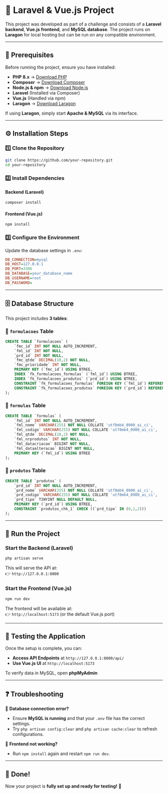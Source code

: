 # 🚀 Laravel & Vue.js Project  

This project was developed as part of a challenge and consists of a **Laravel backend**, **Vue.js frontend**, and **MySQL database**. The project runs on **Laragon** for local hosting but can be run on any compatible environment.  

---

## 📌 Prerequisites  

Before running the project, ensure you have installed:  

- **PHP 8.x** → [Download PHP](https://www.php.net/downloads.php)  
- **Composer** → [Download Composer](https://getcomposer.org/)  
- **Node.js & npm** → [Download Node.js](https://nodejs.org/)  
- **Laravel** (Installed via Composer)  
- **Vue.js** (Handled via npm)  
- **Laragon** → [Download Laragon](https://laragon.org/download/)  

If using **Laragon**, simply start **Apache & MySQL** via its interface.

---

## ⚙️ Installation Steps  

### 1️⃣ Clone the Repository  

```sh
git clone https://github.com/your-repository.git
cd your-repository
```

### 2️⃣ Install Dependencies  

#### **Backend (Laravel)**
```sh
composer install
```

#### **Frontend (Vue.js)**
```sh
npm install
```

### 3️⃣ Configure the Environment  

Update the database settings in `.env`:  

```ini
DB_CONNECTION=mysql
DB_HOST=127.0.0.1
DB_PORT=3306
DB_DATABASE=your_database_name
DB_USERNAME=root
DB_PASSWORD=
```

---

## 🗄️ Database Structure  

This project includes **3 tables**:  

### **🔹 `formulacoes` Table**  
```sql
CREATE TABLE `formulacoes` (
    `fmc_id` INT NOT NULL AUTO_INCREMENT,
    `fml_id` INT NOT NULL,
    `prd_id` INT NOT NULL,
    `fmc_qtde` DECIMAL(10,2) NOT NULL,
    `fmc_prioridade` INT NOT NULL,
    PRIMARY KEY (`fmc_id`) USING BTREE,
    INDEX `fk_formulacoes_formulas` (`fml_id`) USING BTREE,
    INDEX `fk_formulacoes_produtos` (`prd_id`) USING BTREE,
    CONSTRAINT `fk_formulacoes_formulas` FOREIGN KEY (`fml_id`) REFERENCES `formulas` (`fml_id`) ON UPDATE NO ACTION ON DELETE CASCADE,
    CONSTRAINT `fk_formulacoes_produtos` FOREIGN KEY (`prd_id`) REFERENCES `produtos` (`prd_id`) ON UPDATE NO ACTION ON DELETE CASCADE
);
```

### **🔹 `formulas` Table**  
```sql
CREATE TABLE `formulas` (
    `fml_id` INT NOT NULL AUTO_INCREMENT,
    `fml_nome` VARCHAR(255) NOT NULL COLLATE 'utf8mb4_0900_ai_ci',
    `fml_codigo` VARCHAR(255) NOT NULL COLLATE 'utf8mb4_0900_ai_ci',
    `fml_qtde` DECIMAL(10,2) NOT NULL,
    `fml_nrprodutos` INT NOT NULL,
    `fml_datacriacao` BIGINT NOT NULL,
    `fml_dataalteracao` BIGINT NOT NULL,
    PRIMARY KEY (`fml_id`) USING BTREE
);
```

### **🔹 `produtos` Table**  
```sql
CREATE TABLE `produtos` (
    `prd_id` INT NOT NULL AUTO_INCREMENT,
    `prd_nome` VARCHAR(255) NOT NULL COLLATE 'utf8mb4_0900_ai_ci',
    `prd_codigo` VARCHAR(255) NOT NULL COLLATE 'utf8mb4_0900_ai_ci',
    `prd_tipo` TINYINT NULL DEFAULT NULL,
    PRIMARY KEY (`prd_id`) USING BTREE,
    CONSTRAINT `produtos_chk_1` CHECK ((`prd_tipo` IN (0,1,2)))
);
```

---

## 🚀 Run the Project  

### **Start the Backend (Laravel)**
```sh
php artisan serve
```
This will serve the API at:  
👉 `http://127.0.0.1:8000`

### **Start the Frontend (Vue.js)**
```sh
npm run dev
```
The frontend will be available at:  
👉 `http://localhost:5173` (or the default Vue.js port)

---

## 🧪 Testing the Application  

Once the setup is complete, you can:  

- **Access API Endpoints** at `http://127.0.0.1:8000/api/`  
- **Use Vue.js UI** at `http://localhost:5173`  

To verify data in MySQL, open **phpMyAdmin**

---

## ❓ Troubleshooting  

🔹 **Database connection error?**  
- Ensure **MySQL is running** and that your `.env` file has the correct settings.  
- Try `php artisan config:clear` and `php artisan cache:clear` to refresh configurations.  

🔹 **Frontend not working?**  
- Run `npm install` again and restart `npm run dev`.

---

## 🎉 Done!  

Now your project is **fully set up and ready for testing!** 🚀  
